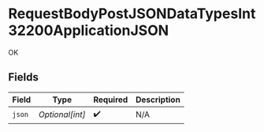 # RequestBodyPostJSONDataTypesInt32200ApplicationJSON

OK


## Fields

| Field              | Type               | Required           | Description        |
| ------------------ | ------------------ | ------------------ | ------------------ |
| `json`             | *Optional[int]*    | :heavy_check_mark: | N/A                |